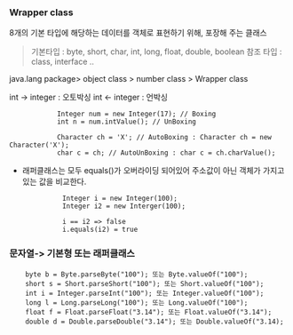 ### Wrapper class

8개의 기본 타입에 해당하는 데이터를 객체로 표현하기 위해, 포장해 주는 클래스

> 기본타입 : byte, short, char, int, long, float, double, boolean
> 참조 타입 : class, interface ..

java.lang package> object class > number class > Wrapper class

int -> integer : 오토박싱
int <- integer : 언박싱

                Integer num = new Integer(17); // Boxing
                int n = num.intValue(); // UnBoxing

                Character ch = 'X'; // AutoBoxing : Character ch = new Character('X');
                char c = ch; // AutoUnBoxing : char c = ch.charValue();

- 래퍼클래스는 모두 equals()가 오버라이딩 되어있어 주소값이 아닌 객체가 가지고 있는 값을 비교한다.

                Integer i = new Integer(100);
                Integer i2 = new Interger(100);

                i == i2 => false
                i.equals(i2) = true

### 문자열-> 기본형 또는 래퍼클래스

        byte b = Byte.parseByte("100"); 또는 Byte.valueOf("100");
        short s = Short.parseShort("100"); 또는 Short.valueOf("100");
        int i = Integer.parseInt("100"); 또는 Integer.valueOf("100");
        long l = Long.parseLong("100"); 또는 Long.valueOf("100");
        float f = Float.parseFloat("3.14"); 또는 Float.valueOf("3.14");
        double d = Double.parseDouble("3.14"); 또는 Double.valueOf("3.14);
